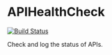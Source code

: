 # APIHealthCheck
[![Build Status](https://travis-ci.org/redbricksoftware/APIHealthCheck.svg?branch=master)](https://travis-ci.org/redbricksoftware/APIHealthCheck)

Check and log the status of APIs.
